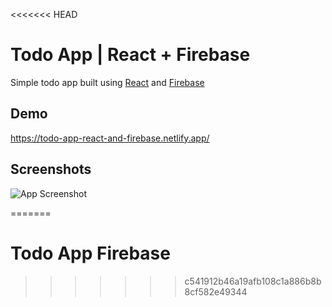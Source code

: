 <<<<<<< HEAD

# Todo App | React + Firebase

Simple todo app built using [React](https://reactjs.org/docs/getting-started.html) and [Firebase](https://firebase.google.com/?gclid=Cj0KCQiAi9mPBhCJARIsAHchl1yVXvLF4p7lfOFmaU3cz-AmRQ5Fh9iou1tjTs3Ml5o-EweU4wgHFU0aAtL6EALw_wcB&gclsrc=aw.ds)

## Demo

https://todo-app-react-and-firebase.netlify.app/

## Screenshots

![App Screenshot](https://via.placeholder.com/468x300?text=App+Screenshot+Here)

=======

# Todo App Firebase

> > > > > > > c541912b46a19afb108c1a886b8b8cf582e49344
